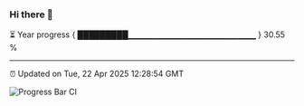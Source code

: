 ### Hi there 👋

⏳ Year progress { █████████▁▁▁▁▁▁▁▁▁▁▁▁▁▁▁▁▁▁▁▁▁ } 30.55 %

---

⏰ Updated on Tue, 22 Apr 2025 12:28:54 GMT

![Progress Bar CI](https://github.com/liununu/liununu/workflows/Progress%20Bar%20CI/badge.svg)
